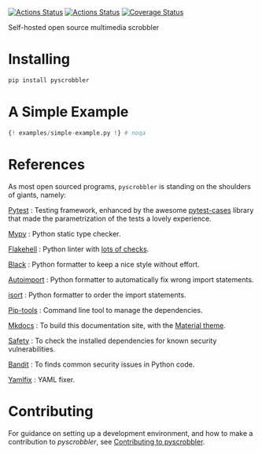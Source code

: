 [![Actions Status](https://github.com/lyz-code/pyscrobbler/workflows/Tests/badge.svg)](https://github.com/lyz-code/pyscrobbler/actions)
[![Actions Status](https://github.com/lyz-code/pyscrobbler/workflows/Build/badge.svg)](https://github.com/lyz-code/pyscrobbler/actions)
[![Coverage Status](https://coveralls.io/repos/github/lyz-code/pyscrobbler/badge.svg?branch=master)](https://coveralls.io/github/lyz-code/pyscrobbler?branch=master)

Self-hosted open source multimedia scrobbler

# Installing

```bash
pip install pyscrobbler
```

# A Simple Example

```python
{! examples/simple-example.py !} # noqa
```

# References

As most open sourced programs, `pyscrobbler` is standing on the shoulders of
giants, namely:

[Pytest](https://docs.pytest.org/en/latest)
: Testing framework, enhanced by the awesome
    [pytest-cases](https://smarie.github.io/python-pytest-cases/) library that made
    the parametrization of the tests a lovely experience.

[Mypy](https://mypy.readthedocs.io/en/stable/)
: Python static type checker.

[Flakehell](https://github.com/life4/flakehell)
: Python linter with [lots of
    checks](https://lyz-code.github.io/blue-book/devops/flakehell/#plugins).

[Black](https://black.readthedocs.io/en/stable/)
: Python formatter to keep a nice style without effort.

[Autoimport](https://github.com/lyz-code/autoimport)
: Python formatter to automatically fix wrong import statements.

[isort](https://github.com/timothycrosley/isort)
: Python formatter to order the import statements.

[Pip-tools](https://github.com/jazzband/pip-tools)
: Command line tool to manage the dependencies.

[Mkdocs](https://www.mkdocs.org/)
: To build this documentation site, with the
[Material theme](https://squidfunk.github.io/mkdocs-material).

[Safety](https://github.com/pyupio/safety)
: To check the installed dependencies for known security vulnerabilities.

[Bandit](https://bandit.readthedocs.io/en/latest/)
: To finds common security issues in Python code.

[Yamlfix](https://github.com/lyz-code/yamlfix)
: YAML fixer.

# Contributing

For guidance on setting up a development environment, and how to make
a contribution to *pyscrobbler*, see [Contributing to
pyscrobbler](https://lyz-code.github.io/pyscrobbler/contributing).
